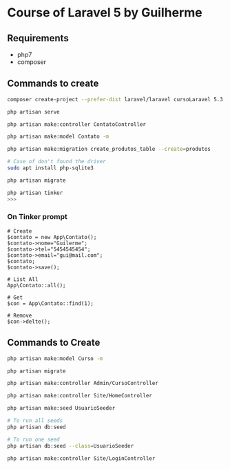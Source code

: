 # Course of Laravel 5 by Guilherme

## Requirements

- php7
- composer

## Commands to create
 
```bash
composer create-project --prefer-dist laravel/laravel cursoLaravel 5.3

php artisan serve

php artisan make:controller ContatoController

php artisan make:model Contato -m

php artisan make:migration create_produtos_table --create=produtos

# Case of don't found the driver
sudo apt install php-sqlite3

php artisan migrate

php artisan tinker
>>>
```

### On Tinker prompt

```
# Create
$contato = new App\Contato();
$contato->nome="Guilerme";
$contato->tel="5454545454";
$contato->email="gui@mail.com";
$contato;
$contato->save();

# List All
App\Contato::all();

# Get
$con = App\Contato::find(1);

# Remove
$con->delte();
```

## Commands to Create

```bash
php artisan make:model Curso -m

php artisan migrate

php artisan make:controller Admin/CursoController

php artisan make:controller Site/HomeController

php artisan make:seed UsuarioSeeder

# To run all seeds
php artisan db:seed

# To run one seed
php artisan db:seed --class=UsuarioSeeder

php artisan make:controller Site/LoginController
```